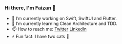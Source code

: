 ### Hi there, I'm Faizan 👋

<!--
**Faizan02/Faizan02** is a ✨ _special_ ✨ repository because its `README.md` (this file) appears on your GitHub profile.

- 👯 I’m looking to collaborate on ...
- 🤔 I’m looking for help with ...
- 💬 Ask me about ...
- 😄 Pronouns: ...

Here are some ideas to get you started:
-->
- 🔭 I’m currently working on Swift, SwiftUI and Flutter.
- 🌱 I’m currently learning Clean Architecture and TDD.
- 📫 How to reach me: [Twitter](https://twitter.com/faizanyousaf09) [LinkedIn](https://www.linkedin.com/in/faizan-yousaf-b94506187/)
- ⚡ Fun fact: I have two cats 🥰


